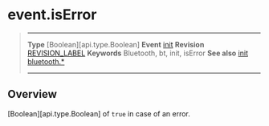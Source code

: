 # event.isError

> --------------------- ------------------------------------------------------------------------------------------
> __Type__              [Boolean][api.type.Boolean]
> __Event__             [init](/plugin.bluetooth.event.init.md)
> __Revision__          [REVISION_LABEL](REVISION_URL)
> __Keywords__          Bluetooth, bt, init, isError
> __See also__          [init](/plugin.bluetooth.event.init.md)
>						[bluetooth.*](/plugin.bluetooth.md)
> --------------------- ------------------------------------------------------------------------------------------

## Overview

[Boolean][api.type.Boolean] of `true` in case of an error.